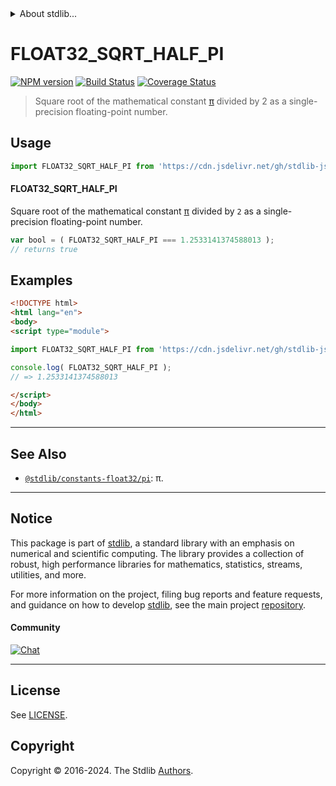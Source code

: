 <!--

@license Apache-2.0

Copyright (c) 2024 The Stdlib Authors.

Licensed under the Apache License, Version 2.0 (the "License");
you may not use this file except in compliance with the License.
You may obtain a copy of the License at

   http://www.apache.org/licenses/LICENSE-2.0

Unless required by applicable law or agreed to in writing, software
distributed under the License is distributed on an "AS IS" BASIS,
WITHOUT WARRANTIES OR CONDITIONS OF ANY KIND, either express or implied.
See the License for the specific language governing permissions and
limitations under the License.

-->


<details>
  <summary>
    About stdlib...
  </summary>
  <p>We believe in a future in which the web is a preferred environment for numerical computation. To help realize this future, we've built stdlib. stdlib is a standard library, with an emphasis on numerical and scientific computation, written in JavaScript (and C) for execution in browsers and in Node.js.</p>
  <p>The library is fully decomposable, being architected in such a way that you can swap out and mix and match APIs and functionality to cater to your exact preferences and use cases.</p>
  <p>When you use stdlib, you can be absolutely certain that you are using the most thorough, rigorous, well-written, studied, documented, tested, measured, and high-quality code out there.</p>
  <p>To join us in bringing numerical computing to the web, get started by checking us out on <a href="https://github.com/stdlib-js/stdlib">GitHub</a>, and please consider <a href="https://opencollective.com/stdlib">financially supporting stdlib</a>. We greatly appreciate your continued support!</p>
</details>

# FLOAT32_SQRT_HALF_PI

[![NPM version][npm-image]][npm-url] [![Build Status][test-image]][test-url] [![Coverage Status][coverage-image]][coverage-url] <!-- [![dependencies][dependencies-image]][dependencies-url] -->

> Square root of the mathematical constant [π][@stdlib/constants/float32/pi] divided by 2 as a single-precision floating-point number.



<section class="usage">

## Usage

```javascript
import FLOAT32_SQRT_HALF_PI from 'https://cdn.jsdelivr.net/gh/stdlib-js/constants-float32-sqrt-half-pi@esm/index.mjs';
```

#### FLOAT32_SQRT_HALF_PI

Square root of the mathematical constant [π][@stdlib/constants/float32/pi] divided by `2` as a single-precision floating-point number.

```javascript
var bool = ( FLOAT32_SQRT_HALF_PI === 1.2533141374588013 );
// returns true
```

</section>

<!-- /.usage -->

<section class="examples">

## Examples

<!-- TODO: better example -->

<!-- eslint no-undef: "error" -->

```html
<!DOCTYPE html>
<html lang="en">
<body>
<script type="module">

import FLOAT32_SQRT_HALF_PI from 'https://cdn.jsdelivr.net/gh/stdlib-js/constants-float32-sqrt-half-pi@esm/index.mjs';

console.log( FLOAT32_SQRT_HALF_PI );
// => 1.2533141374588013

</script>
</body>
</html>
```

</section>

<!-- /.examples -->

<!-- C interface documentation. -->



<!-- Section for related `stdlib` packages. Do not manually edit this section, as it is automatically populated. -->

<section class="related">

* * *

## See Also

-   <span class="package-name">[`@stdlib/constants-float32/pi`][@stdlib/constants/float32/pi]</span><span class="delimiter">: </span><span class="description">π.</span>

</section>

<!-- /.related -->

<!-- Section for all links. Make sure to keep an empty line after the `section` element and another before the `/section` close. -->


<section class="main-repo" >

* * *

## Notice

This package is part of [stdlib][stdlib], a standard library with an emphasis on numerical and scientific computing. The library provides a collection of robust, high performance libraries for mathematics, statistics, streams, utilities, and more.

For more information on the project, filing bug reports and feature requests, and guidance on how to develop [stdlib][stdlib], see the main project [repository][stdlib].

#### Community

[![Chat][chat-image]][chat-url]

---

## License

See [LICENSE][stdlib-license].


## Copyright

Copyright &copy; 2016-2024. The Stdlib [Authors][stdlib-authors].

</section>

<!-- /.stdlib -->

<!-- Section for all links. Make sure to keep an empty line after the `section` element and another before the `/section` close. -->

<section class="links">

[npm-image]: http://img.shields.io/npm/v/@stdlib/constants-float32-sqrt-half-pi.svg
[npm-url]: https://npmjs.org/package/@stdlib/constants-float32-sqrt-half-pi

[test-image]: https://github.com/stdlib-js/constants-float32-sqrt-half-pi/actions/workflows/test.yml/badge.svg?branch=main
[test-url]: https://github.com/stdlib-js/constants-float32-sqrt-half-pi/actions/workflows/test.yml?query=branch:main

[coverage-image]: https://img.shields.io/codecov/c/github/stdlib-js/constants-float32-sqrt-half-pi/main.svg
[coverage-url]: https://codecov.io/github/stdlib-js/constants-float32-sqrt-half-pi?branch=main

<!--

[dependencies-image]: https://img.shields.io/david/stdlib-js/constants-float32-sqrt-half-pi.svg
[dependencies-url]: https://david-dm.org/stdlib-js/constants-float32-sqrt-half-pi/main

-->

[chat-image]: https://img.shields.io/gitter/room/stdlib-js/stdlib.svg
[chat-url]: https://app.gitter.im/#/room/#stdlib-js_stdlib:gitter.im

[stdlib]: https://github.com/stdlib-js/stdlib

[stdlib-authors]: https://github.com/stdlib-js/stdlib/graphs/contributors

[umd]: https://github.com/umdjs/umd
[es-module]: https://developer.mozilla.org/en-US/docs/Web/JavaScript/Guide/Modules

[deno-url]: https://github.com/stdlib-js/constants-float32-sqrt-half-pi/tree/deno
[deno-readme]: https://github.com/stdlib-js/constants-float32-sqrt-half-pi/blob/deno/README.md
[umd-url]: https://github.com/stdlib-js/constants-float32-sqrt-half-pi/tree/umd
[umd-readme]: https://github.com/stdlib-js/constants-float32-sqrt-half-pi/blob/umd/README.md
[esm-url]: https://github.com/stdlib-js/constants-float32-sqrt-half-pi/tree/esm
[esm-readme]: https://github.com/stdlib-js/constants-float32-sqrt-half-pi/blob/esm/README.md
[branches-url]: https://github.com/stdlib-js/constants-float32-sqrt-half-pi/blob/main/branches.md

[stdlib-license]: https://raw.githubusercontent.com/stdlib-js/constants-float32-sqrt-half-pi/main/LICENSE

<!-- <related-links> -->

[@stdlib/constants/float32/pi]: https://github.com/stdlib-js/constants-float32-pi/tree/esm

<!-- </related-links> -->

</section>

<!-- /.links -->
